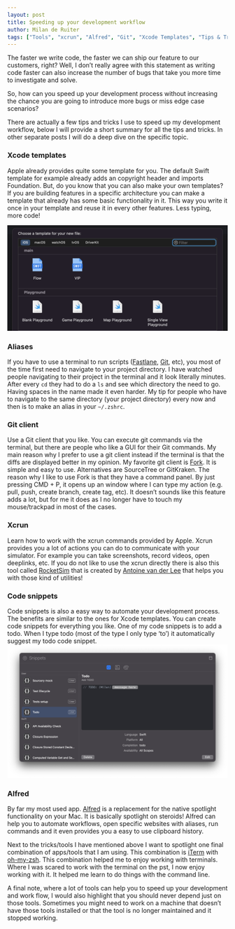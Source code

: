 ```yaml
---
layout: post
title: Speeding up your development workflow
author: Milan de Ruiter
tags: ["Tools", "xcrun", "Alfred", "Git", "Xcode Templates", "Tips & Tricks"]
---
```


The faster we write code, the faster we can ship our feature to our customers, right? Well, I don’t really agree with this statement as writing code faster can also increase the number of bugs that take you more time to investigate and solve. 

So, how can you speed up your development process without increasing the chance you are going to introduce more bugs or miss edge case scenarios?

There are actually a few tips and tricks I use to speed up my development workflow, below I will provide a short summary for all the tips and tricks. In other separate posts I will do a deep dive on the specific topic.

### Xcode templates
Apple already provides quite some template for you. The default Swift template for example already adds an copyright header and imports Foundation. But, do you know that you can also make your own templates? If you are building features in a specific architecture you can make a template that already has some basic functionality in it. This way you write it once in your template and reuse it in every other features. Less typing, more code!

![xcode template](/assets/speeding-up-development/template-example.png)

### Aliases 
If you have to use a terminal to run scripts ([Fastlane](https://fastlane.tools/), [Git](https://git-scm.com/), etc), you most of the time first need to navigate to your project directory. I have watched people navigating to their project in the terminal and it look literally minutes. After every `cd` they had to do a `ls` and see which directory the need to go. Having spaces in the name made it even harder. My tip for people who have to navigate to the same directory (your project directory) every now and then is to make an alias in your `~/.zshrc`.

### Git client
Use a Git client that you like. You can execute git commands via the terminal, but there are people who like a GUI for their Git commands. My main reason why I prefer to use a git client instead if the terminal is that the diffs are displayed better in my opinion. My favorite git client is [Fork](https://git-fork.com/). It is simple and easy to use. Alternatives are SourceTree or GitKraken. The reason why I like to use Fork is that they have a command panel. By just pressing CMD + P, it opens up an window where I can type my action (e.g. pull, push, create branch, create tag, etc). It doesn’t sounds like this feature adds a lot, but for me it does as I no longer have to touch my mouse/trackpad in most of the cases.

### Xcrun
Learn how to work with the xcrun commands provided by Apple. Xcrun provides you a lot of actions you can do to communicate with your simulator. For example you can take screenshots, record videos, open deeplinks, etc. If you do not like to use the xcrun directly there is also this tool called [RocketSim](https://www.rocketsim.app/) that is created by [Antoine van der Lee](https://www.avanderlee.com/) that helps you with those kind of utilities!

### Code snippets
Code snippets is also a easy way to automate your development process. The benefits are similar to the ones for Xcode templates. You can create code snippets for everything you like. One of my code snippets is to add a todo. When I type todo (most of the type I only type ‘to’) it automatically suggest my todo code snippet. 
![todo snippet](/assets/speeding-up-development/todo-snippet.png)

### Alfred
By far my most used app. [Alfred](https://www.alfredapp.com/) is a replacement for the native spotlight functionality on your Mac. It is basically spotlight on steroids! Alfred can help you to automate workflows, open specific websites with aliases, run commands and it even provides you a easy to use clipboard history.

Next to the tricks/tools I have mentioned above I want to spotlight one final combination of apps/tools that I am using. This combination is [iTerm](https://iterm2.com/) with [oh-my-zsh](https://ohmyz.sh/). This combination helped me to enjoy working with terminals. Where I was scared to work with the terminal on the pst, I now enjoy working with it. It helped me learn to do things with the command line. 

A final note, where a lot of tools can help you to speed up your development and work flow, I would also highlight that you should never depend just on those tools. Sometimes you might need to work on a machine that doesn’t have those tools installed or that the tool is no longer maintained and it stopped working.
